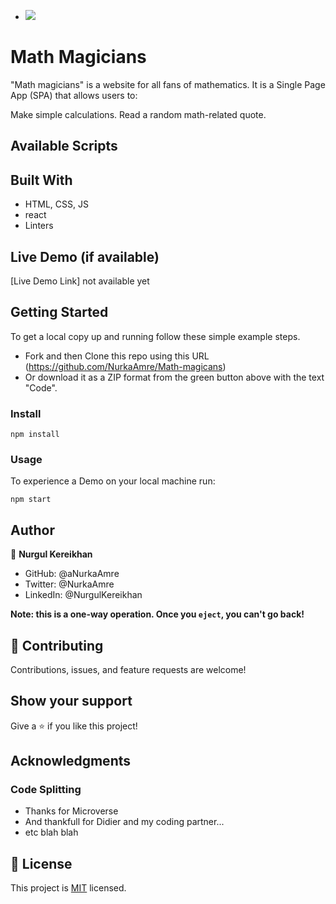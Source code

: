 - ![](https://img.shields.io/badge/Microverse-blueviolet)

# Math Magicians

"Math magicians" is a website for all fans of mathematics. It is a Single Page App (SPA) that allows users to:

Make simple calculations.
Read a random math-related quote.

## Available Scripts


## Built With

- HTML, CSS, JS
- react 
- Linters

## Live Demo (if available)

[Live Demo Link] not available yet

## Getting Started

To get a local copy up and running follow these simple example steps.

- Fork and then Clone this repo using this URL (https://github.com/NurkaAmre/Math-magicans) 
- Or download it as a ZIP format from the green button above with the text "Code".

### Install
```
npm install
```
### Usage
To experience a Demo on your local machine run:
```
npm start
```

## Author

👤 **Nurgul Kereikhan**

- GitHub: @aNurkaAmre
- Twitter: @NurkaAmre
- LinkedIn: @NurgulKereikhan

**Note: this is a one-way operation. Once you `eject`, you can't go back!**

## 🤝 Contributing

Contributions, issues, and feature requests are welcome!

## Show your support

Give a ⭐️ if you like this project!

## Acknowledgments

### Code Splitting

- Thanks for Microverse 
- And thankfull for Didier and my coding partner...
- etc blah blah

## 📝 License

This project is [MIT](./LICENSE) licensed.

